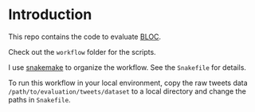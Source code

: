 # Introduction

This repo contains the code to evaluate [BLOC](https://github.com/anwala/bloc).

Check out the `workflow` folder for the scripts.

I use [snakemake](https://snakemake.readthedocs.io/en/stable/) to organize the workflow.
See the `Snakefile` for details.

To run this workflow in your local environment, copy the raw tweets data `/path/to/evaluation/tweets/dataset` to a local directory and change the paths in `Snakefile`.
